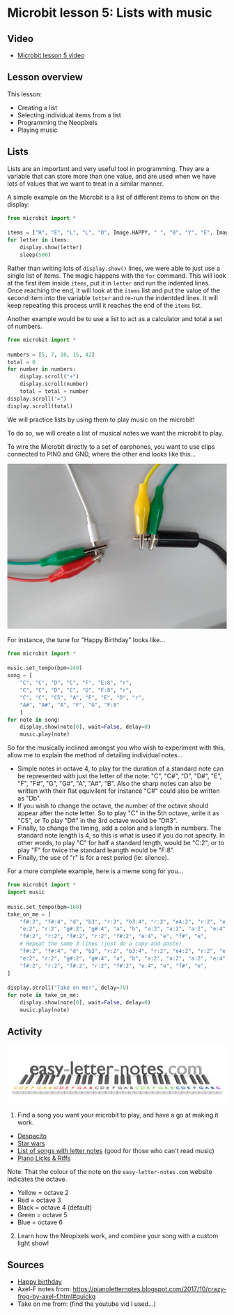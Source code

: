 # Microbit lesson 5: Lists with music

## Video

* [Microbit lesson 5 video](https://youtu.be/A7VEjGua82I)

## Lesson overview

This lesson:

* Creating a list
* Selecting individual items from a list
* Programming the Neopixels
* Playing music

## Lists

Lists are an important and very useful tool in programming. They are a variable that can store more than one value, and are used when we have lots of values that we want to treat in a similar manner.

A simple example on the Microbit is a list of different items to show on the display:

```python
from microbit import *

items = ["H", "E", "L", "L", "O", Image.HAPPY, " ", "B", "Y", "E", Image.SAD]
for letter in items:
    display.show(letter)
    sleep(500)
```

Rather than writing lots of `display.show()` lines, we were able to just use a single list of items. The magic happens with the `for` command. This will look at the first item inside `items`, put it in `letter` and run the indented lines. Once reaching the end, it will look at the `items` list and put the value of the second item into the variable `letter` and re-run the indentded lines. It will keep repeating this process until it reaches the end of the `items` list. 

Another example would be to use a list to act as a calculator and total a set of numbers.

```python
from microbit import *

numbers = [5, 7, 10, 15, 42]
total = 0
for number in numbers:
    display.scroll("+")
    display.scroll(number)
    total = total + number
display.scroll("=")
display.scroll(total)
```

We will practice lists by using them to play music on the microbit!

To do so, we will create a list of musical notes we want the microbit to play.

To wire the Microbit directly to a set of earphones, you want to use clips connected to PIN0 and GND, where the other end looks like this...

![](assets/clip-to-earphone-jack.jpg)

For instance, the tune for "Happy Birthday" looks like...

```python
from microbit import *

music.set_tempo(bpm=240)
song = [
    "C", "C", "D", "C", "F", "E:8", "r", 
    "C", "C", "D", "C", "G", "F:8", "r", 
    "C", "C", "C5", "A", "F", "E", "D", "r", 
    "A#", "A#", "A", "F", "G", "F:8"
    ]
for note in song:
    display.show(note[0], wait=False, delay=0)
    music.play(note)
```

So for the musically inclined amongst you who wish to experiment with this, allow me to explain the method of detailing individual notes...

* Simple notes in octave 4, to play for the duration of a standard note can be represented with just the letter of the note: "C", "C#", "D", "D#", "E", "F", "F#", "G", "G#", "A", "A#", "B". Also the sharp notes can also be written with their flat equivilent for instance "C#" could also be written as "Db".
* If you wish to change the octave, the number of the octave should appear after the note letter. So to play "C" in the 5th octave, write it as "C5", or To play "D#" in the 3rd octave would be "D#3".
* Finally, to change the timing, add a colon and a length in numbers. The standard note length is 4, so this is what is used if you do not specify. In other words, to play "C" for half a standard length, would be "C:2", or to play "F" for twice the standard leangth would be "F:8".
* Finally, the use of "r" is for a rest period (ie: silence).

For a more complete example, here is a meme song for you...

```python
from microbit import *
import music

music.set_tempo(bpm=168)
take_on_me = [
    "f#:2", "f#:4", "d", "b3", "r:2", "b3:4", "r:2", "e4:2", "r:2", "e:2", "r:2",
    "e:2", "r:2", "g#:2", "g#:4", "a", "b", "a:2", "a:2", "a:2", "e:4", "d", 
    "f#:2", "r:2", "f#:2", "r:2", "f#:2", "e:4", "e", "f#", "e",
    # Repeat the same 3 lines (just do a copy-and-paste)
    "f#:2", "f#:4", "d", "b3", "r:2", "b3:4", "r:2", "e4:2", "r:2", "e:2", "r:2",
    "e:2", "r:2", "g#:2", "g#:4", "a", "b", "a:2", "a:2", "a:2", "e:4", "d", 
    "f#:2", "r:2", "f#:2", "r:2", "f#:2", "e:4", "e", "f#", "e",
]

display.scroll("Take on me!", delay=70)
for note in take_on_me:
    display.show(note[0], wait=False, delay=0)
    music.play(note)
```

## Activity

![](assets/easy-letter-notes-com.png)

1. Find a song you want your microbit to play, and have a go at making it work.

* [Despacito](https://easy-letter-notes.com/despacito-piano-song/)
* [Star wars](https://easy-letter-notes.com/star-wars/)
* [List of songs with letter notes](https://easy-letter-notes.com/category/letter-notes/) (good for those who can't read music)
* [Piano Licks & Riffs](https://www.8notes.com/piano/licks_and_riffs/)

Note: That the colour of the note on the `easy-letter-notes.com` website indicates the octave.

* Yellow = octave 2
* Red = octave 3
* Black = octave 4 (default)
* Green = octave 5
* Blue = octave 6

2. Learn how the Neopixels work, and combine your song with a custom light show!

## Sources

* [Happy birthday](https://easy-letter-notes.com/happy-birthday-piano-letters/)
* Axel-F notes from: https://pianoletternotes.blogspot.com/2017/10/crazy-frog-by-axel-f.html#quickg
* Take on me from: (find the youtube vid I used...)

